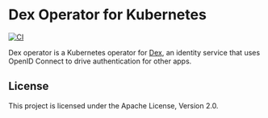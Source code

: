 # Dex Operator for Kubernetes

[![CI](https://github.com/rudeigerc/dex-operator/actions/workflows/ci.yaml/badge.svg?branch=main)](https://github.com/rudeigerc/dex-operator/actions/workflows/ci.yaml)

Dex operator is a Kubernetes operator for [Dex](https://dexidp.io/), an identity service that uses OpenID Connect to drive authentication for other apps.

## License

This project is licensed under the Apache License, Version 2.0.
